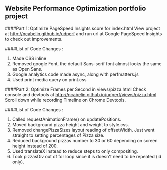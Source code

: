 ## Website Performance Optimization portfolio project

####Part 1: Optimize PageSpeed Insights score for index.html
View project at http://ncabelin.github.io/udperf and run url
at Google PageSpeed Insights to check out improvements.

####List of Code Changes :
1. Made CSS inline
2. Removed google Font, the default Sans-serif font almost looks the same as Open Sans.
3. Google analytics code made async, along with perfmatters.js
4. Used print media query on print.css

####Part 2: Optimize Frames per Second in views/pizza.html
Check console and devtools at http://ncabelin.github.io/udperf/views/pizza.html
Scroll down while recording Timeline on Chrome Devtools.

####List of Code Changes :
1. Called requestAnimationFrame() on updatePositions.
2. Moved background pizza height and weight to style.css.
3. Removed changePizzaSizes layout reading of offsetWidth.
    Just went straight to setting percentages of Pizza size.
4. Reduced background pizzas number to 30 or 60 depending on screen height instead of 200.
5. Used translateX instead to reduce steps to only compositing.
6. Took pizzasDiv out of for loop since it is doesn't need to be repeated (id only).
